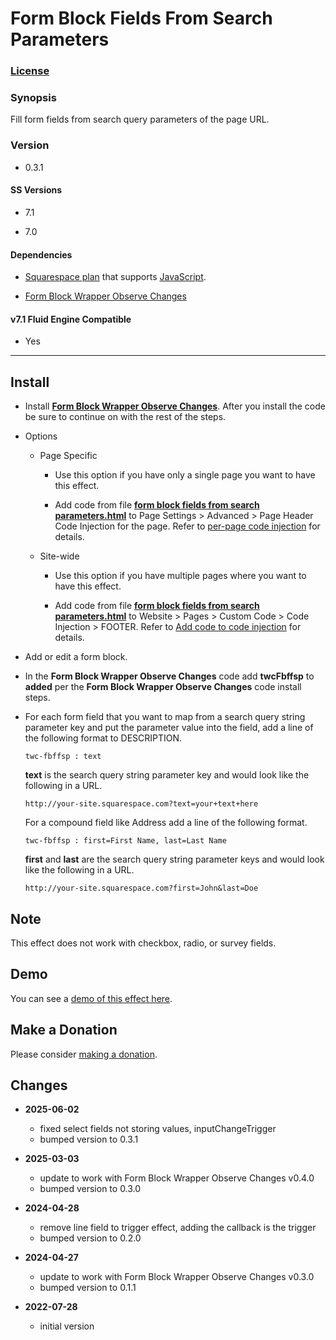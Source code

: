 # Form Block Fields From Search Parameters

### [License][1]

### Synopsis

Fill form fields from search query parameters of the page URL.

### Version

  * 0.3.1

#### SS Versions

  * 7.1
  
  * 7.0

#### Dependencies

  * [Squarespace plan][2] that supports [JavaScript][3].
  
  * [Form Block Wrapper Observe Changes][4]

#### v7.1 Fluid Engine Compatible

  * Yes

---

## Install

* Install **[Form Block Wrapper Observe Changes][14]**. After you install the
  code be sure to continue on with the rest of the steps.
  
* Options

  * Page Specific
  
    * Use this option if you have only a single page you want to have this
      effect.
      
    * Add code from file **[form block fields from search parameters.html][5]**
      to Page Settings > Advanced > Page Header Code Injection for the page.
      Refer to [per-page code injection][6] for details.
      
  * Site-wide
  
    * Use this option if you have multiple pages where you want to have this
      effect.
      
    * Add code from file **[form block fields from search parameters.html][5]**
      to Website > Pages > Custom Code > Code Injection > FOOTER. Refer to
      [Add code to code injection][7] for details.
      
* Add or edit a form block.

* In the **Form Block Wrapper Observe Changes** code add **twcFbffsp** to
  **added** per the **Form Block Wrapper Observe Changes** code install steps.

* For each form field that you want to map from a search query string parameter
  key and put the parameter value into the field, add a line of the following
  format to DESCRIPTION.
  
  ```text
  twc-fbffsp : text
  ```
  
  **text** is the search query string parameter key and would look like the
  following in a URL.
  
  ```text
  http://your-site.squarespace.com?text=your+text+here
  ```
  
  For a compound field like Address add a line of the following format.
  
  ```text
  twc-fbffsp : first=First Name, last=Last Name
  ```
  
  **first** and **last** are the search query string parameter keys and would
  look like the following in a URL.
  
  ```text
  http://your-site.squarespace.com?first=John&last=Doe
  ```

## Note

This effect does not work with checkbox, radio, or survey fields.

## Demo

You can see a [demo of this effect here][9].

## Make a Donation

Please consider [making a donation][10].

## Changes

* **2025-06-02**

  * fixed select fields not storing values, inputChangeTrigger
  * bumped version to 0.3.1
 
* **2025-03-03**

  * update to work with Form Block Wrapper Observe Changes v0.4.0
  * bumped version to 0.3.0
 
* **2024-04-28**

  * remove line field to trigger effect, adding the callback is the trigger
  * bumped version to 0.2.0
 
* **2024-04-27**

  * update to work with Form Block Wrapper Observe Changes v0.3.0
  * bumped version to 0.1.1
 
* **2022-07-28**

  * initial version

[1]: https://github.com/tomsWebConsulting/twcsl/blob/main/LICENSE.txt#L1
[2]: https://www.squarespace.com/pricing
[3]: https://en.wikipedia.org/wiki/JavaScript
[4]: https://github.com/tomsWebConsulting/twcsl/tree/main/Block/Form/Form%20Block%20Wrapper%20Observe%20Changes
[14]: https://github.com/tomsWebConsulting/twcsl/tree/main/Block/Form/Form%20Block%20Wrapper%20Observe%20Changes#form-block-wrapper-observe-changes
[5]: form%20block%20fields%20from%20search%20parameters.html#L1
[6]: https://support.squarespace.com/hc/en-us/articles/205815908-Using-code-injection#toc-per-page-code-injection
[7]: https://support.squarespace.com/hc/en-us/articles/205815908-Using-code-injection#toc-add-code-to-code-injection
[8]: https://support.squarespace.com/hc/en-us/articles/207099587-Using-private-browsing-or-incognito-mode
[9]: https://toms-web-consulting-demos.squarespace.com/form-block-fields-from-search-parameters?first=John&last=Doe&text=Text&textarea=Text+Area&password=twcdemos
[10]: https://github.com/tomsWebConsulting/twcsl#make-a-donation
